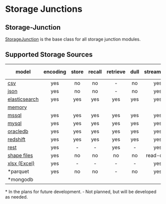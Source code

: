 # Storage Junctions

## Storage-Junction

[StorageJunction](storage-junction.md) is the base class for all storage junction modules.

## Supported Storage Sources

| model         | encoding | store | recall | retrieve | dull  | streamable | key-value | documents | tables |
| ------------- | :------: | :---: | :----: | :------: | :---: | :--------: | :-------: | :-------: | :----: |
| [csv](csv-junction.md)           |   yes    |  no   |   no   |    -     |  no   |    yes     |    no     |    no     |  yes   |
| [json](json-junction.md)          |   yes    |  no   |   no   |    -     |  no   |    yes     |    no     |    yes    |  yes   |
| [elasticsearch](elasticsearch-junction.md) |   yes    |  yes  |  yes   |   yes    |  yes  |    yes     |    yes    |    yes    |  yes   |
| [memory](memory-junction.md)        |          |       |        |          |       |            |    yes    |    no     |   no   |
| [mssql](mssql-junction.md)         |   yes    |  yes  |  yes   |   yes    |  yes  |    yes     |    no     |     -     |  yes   |
| [mysql](mysql-junction.md)         |   yes    |  yes  |  yes   |   yes    |  yes  |    yes     |    no     |     -     |  yes   |
| [oracledb](oracledb-junction.md)      |   yes    |  yes  |  yes   |   yes    |  yes  |    yes     |    no     |     -     |  yes   |
| [redshift](rest-junction.md)      |   yes    |  yes  |  yes   |   yes    |  yes  |    yes     |    no     |     -     |  yes   |
| [rest](rest-junction.md)          |   yes    |   -   |   -    |   yes    |   -   |    yes     |     -     |     -     |  yes   |
| [shape files](shapes-junction.md)   |   yes    |  no   |  no    |   no     |  no   | read-only  |    no     |    no     |  yes   |
| [xlsx (Excel)](xlsx-junction.md)  |   yes    |   -   |   -    |    -     |   -   |    yes     |    no     |    no     |  yes   |
| \*parquet     |   yes    |  no   |   no   |    -     |  no   |    yes     |    no     |    yes    |  yes   |
| \*mongodb     |          |       |        |          |       |            |    yes    |    yes    |  yes   |

\* In the plans for future development.
&dash; Not planned, but will be developed as needed.
